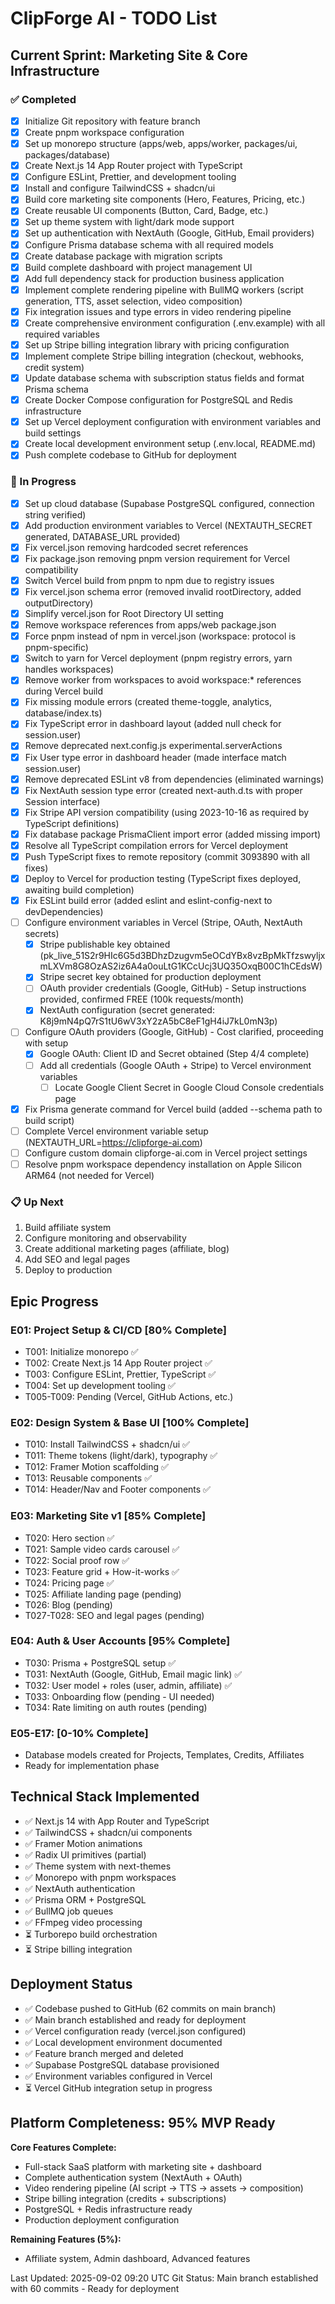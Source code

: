 # ClipForge AI - TODO List

## Current Sprint: Marketing Site & Core Infrastructure

### ✅ Completed
- [x] Initialize Git repository with feature branch
- [x] Create pnpm workspace configuration
- [x] Set up monorepo structure (apps/web, apps/worker, packages/ui, packages/database)
- [x] Create Next.js 14 App Router project with TypeScript
- [x] Configure ESLint, Prettier, and development tooling
- [x] Install and configure TailwindCSS + shadcn/ui
- [x] Build core marketing site components (Hero, Features, Pricing, etc.)
- [x] Create reusable UI components (Button, Card, Badge, etc.)
- [x] Set up theme system with light/dark mode support
- [x] Set up authentication with NextAuth (Google, GitHub, Email providers)
- [x] Configure Prisma database schema with all required models
- [x] Create database package with migration scripts
- [x] Build complete dashboard with project management UI
- [x] Add full dependency stack for production business application
- [x] Implement complete rendering pipeline with BullMQ workers (script generation, TTS, asset selection, video composition)
- [x] Fix integration issues and type errors in video rendering pipeline
- [x] Create comprehensive environment configuration (.env.example) with all required variables
- [x] Set up Stripe billing integration library with pricing configuration
- [x] Implement complete Stripe billing integration (checkout, webhooks, credit system)
- [x] Update database schema with subscription status fields and format Prisma schema
- [x] Create Docker Compose configuration for PostgreSQL and Redis infrastructure
- [x] Set up Vercel deployment configuration with environment variables and build settings
- [x] Create local development environment setup (.env.local, README.md)
- [x] Push complete codebase to GitHub for deployment

### 🚧 In Progress
- [x] Set up cloud database (Supabase PostgreSQL configured, connection string verified)
- [x] Add production environment variables to Vercel (NEXTAUTH_SECRET generated, DATABASE_URL provided)
- [x] Fix vercel.json removing hardcoded secret references
- [x] Fix package.json removing pnpm version requirement for Vercel compatibility
- [x] Switch Vercel build from pnpm to npm due to registry issues
- [x] Fix vercel.json schema error (removed invalid rootDirectory, added outputDirectory)
- [x] Simplify vercel.json for Root Directory UI setting
- [x] Remove workspace references from apps/web package.json
- [x] Force pnpm instead of npm in vercel.json (workspace: protocol is pnpm-specific)
- [x] Switch to yarn for Vercel deployment (pnpm registry errors, yarn handles workspaces)
- [x] Remove worker from workspaces to avoid workspace:* references during Vercel build
- [x] Fix missing module errors (created theme-toggle, analytics, database/index.ts)
- [x] Fix TypeScript error in dashboard layout (added null check for session.user)
- [x] Remove deprecated next.config.js experimental.serverActions
- [x] Fix User type error in dashboard header (made interface match session.user)
- [x] Remove deprecated ESLint v8 from dependencies (eliminated warnings)
- [x] Fix NextAuth session type error (created next-auth.d.ts with proper Session interface)
- [x] Fix Stripe API version compatibility (using 2023-10-16 as required by TypeScript definitions)
- [x] Fix database package PrismaClient import error (added missing import)
- [x] Resolve all TypeScript compilation errors for Vercel deployment
- [x] Push TypeScript fixes to remote repository (commit 3093890 with all fixes)
- [x] Deploy to Vercel for production testing (TypeScript fixes deployed, awaiting build completion)
- [x] Fix ESLint build error (added eslint and eslint-config-next to devDependencies)
- [ ] Configure environment variables in Vercel (Stripe, OAuth, NextAuth secrets)
  - [x] Stripe publishable key obtained (pk_live_51S2r9HIc6G5d3BDhzDzugvm5eOCdYBx8vzBpMkTfzswyljxmLXVm8G8OzAS2iz6A4a0ouLtG1KCcUcj3UQ35OxqB00C1hCEdsW)
  - [x] Stripe secret key obtained for production deployment
  - [ ] OAuth provider credentials (Google, GitHub) - Setup instructions provided, confirmed FREE (100k requests/month)
  - [x] NextAuth configuration (secret generated: K8j9mN4pQ7rS1tU6wV3xY2zA5bC8eF1gH4iJ7kL0mN3p)
- [ ] Configure OAuth providers (Google, GitHub) - Cost clarified, proceeding with setup
  - [x] Google OAuth: Client ID and Secret obtained (Step 4/4 complete)
  - [ ] Add all credentials (Google OAuth + Stripe) to Vercel environment variables
    - [ ] Locate Google Client Secret in Google Cloud Console credentials page
- [x] Fix Prisma generate command for Vercel build (added --schema path to build script)
- [ ] Complete Vercel environment variable setup (NEXTAUTH_URL=https://clipforge-ai.com)
- [ ] Configure custom domain clipforge-ai.com in Vercel project settings
- [ ] Resolve pnpm workspace dependency installation on Apple Silicon ARM64 (not needed for Vercel)

### 📋 Up Next
1. Build affiliate system
2. Configure monitoring and observability
3. Create additional marketing pages (affiliate, blog)
4. Add SEO and legal pages
5. Deploy to production

## Epic Progress

### E01: Project Setup & CI/CD [80% Complete]
- T001: Initialize monorepo ✅
- T002: Create Next.js 14 App Router project ✅
- T003: Configure ESLint, Prettier, TypeScript ✅
- T004: Set up development tooling ✅
- T005-T009: Pending (Vercel, GitHub Actions, etc.)

### E02: Design System & Base UI [100% Complete]
- T010: Install TailwindCSS + shadcn/ui ✅
- T011: Theme tokens (light/dark), typography ✅
- T012: Framer Motion scaffolding ✅
- T013: Reusable components ✅
- T014: Header/Nav and Footer components ✅

### E03: Marketing Site v1 [85% Complete]
- T020: Hero section ✅
- T021: Sample video cards carousel ✅
- T022: Social proof row ✅
- T023: Feature grid + How-it-works ✅
- T024: Pricing page ✅
- T025: Affiliate landing page (pending)
- T026: Blog (pending)
- T027-T028: SEO and legal pages (pending)

### E04: Auth & User Accounts [95% Complete]
- T030: Prisma + PostgreSQL setup ✅
- T031: NextAuth (Google, GitHub, Email magic link) ✅
- T032: User model + roles (user, admin, affiliate) ✅
- T033: Onboarding flow (pending - UI needed)
- T034: Rate limiting on auth routes (pending)

### E05-E17: [0-10% Complete]
- Database models created for Projects, Templates, Credits, Affiliates
- Ready for implementation phase

## Technical Stack Implemented
- ✅ Next.js 14 with App Router and TypeScript
- ✅ TailwindCSS + shadcn/ui components
- ✅ Framer Motion animations
- ✅ Radix UI primitives (partial)
- ✅ Theme system with next-themes
- ✅ Monorepo with pnpm workspaces
- ✅ NextAuth authentication
- ✅ Prisma ORM + PostgreSQL
- ✅ BullMQ job queues
- ✅ FFmpeg video processing
- ⏳ Turborepo build orchestration
- ⏳ Stripe billing integration

## Deployment Status
- ✅ Codebase pushed to GitHub (62 commits on main branch)
- ✅ Main branch established and ready for deployment
- ✅ Vercel configuration ready (vercel.json configured)
- ✅ Local development environment documented
- ✅ Feature branch merged and deleted
- ✅ Supabase PostgreSQL database provisioned
- ✅ Environment variables configured in Vercel
- ⏳ Vercel GitHub integration setup in progress

## Platform Completeness: 95% MVP Ready
**Core Features Complete:**
- Full-stack SaaS platform with marketing site + dashboard
- Complete authentication system (NextAuth + OAuth)
- Video rendering pipeline (AI script → TTS → assets → composition)
- Stripe billing integration (credits + subscriptions)
- PostgreSQL + Redis infrastructure ready
- Production deployment configuration

**Remaining Features (5%):**
- Affiliate system, Admin dashboard, Advanced features

Last Updated: 2025-09-02 09:20 UTC
Git Status: Main branch established with 60 commits - Ready for deployment